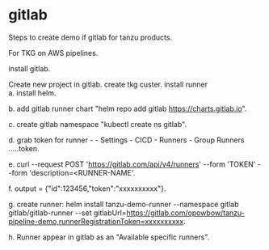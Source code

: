 # gitlab

Steps to create demo if gitlab for tanzu products. 

For TKG on AWS pipelines. 

install gitlab. 

Create new project in gitlab. 
create tkg custer. 
install runner  
  a. install helm.     
  
  b. add gitlab runner chart "helm repo add gitlab https://charts.gitlab.io". 
  
  c. create gitlab namespace "kubectl create ns gitlab".   
  
  d. grab token for runner - <gitlab home> - Settings - CICD - Runners - Group Runners .....token.   
  
  e. curl --request POST 'https://gitlab.com/api/v4/runners' --form 'TOKEN' --form 'description=<RUNNER-NAME'.   
  
  f. output = {"id":123456,"token":"xxxxxxxxxx"}.   
  
  g. create runner: helm install tanzu-demo-runner --namespace gitlab gitlab/gitlab-runner --set gitlabUrl=https://gitlab.com/opowbow/tanzu-pipeline-demo,runnerRegistrationToken=xxxxxxxxxx.   
  
  h. Runner appear in gitlab as an "Available specific runners".   
  
  



